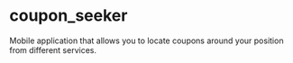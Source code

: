 coupon_seeker
=============

Mobile application that allows you to locate coupons around your position from different services.